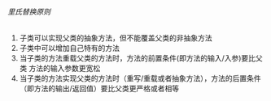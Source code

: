 ###### 里氏替换原则

1. 子类可以实现父类的抽象方法，但不能覆盖父类的非抽象方法
2. 子类中可以增加自己特有的方法
3. 当子类的方法重载父类的方法时，方法的前置条件(即方法的输入/入参)要比父类 方法的输入参数更宽松
4. 当子类的方法实现父类的方法时（重写/重载或者抽象方法），方法的后置条件（即方法的输出/返回值）要比父类更严格或者相等